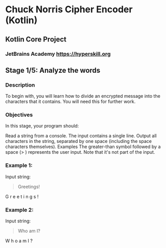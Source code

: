 # Chuck Norris Cipher Encoder (Kotlin)
## Kotlin Core Project
### JetBrains Academy https://hyperskill.org

## Stage 1/5: Analyze the words
### Description
To begin with, you will learn how to divide an encrypted message into the characters that it contains. You will need this for further work.

### Objectives
In this stage, your program should:

Read a string from a console. The input contains a single line.
Output all characters in the string, separated by one space (including the space characters themselves).
Examples
The greater-than symbol followed by a space (> ) represents the user input. Note that it's not part of the input.

### Example 1:

Input string:
> Greetings!

G r e e t i n g s !
### Example 2:

Input string:
> Who am I?

W h o   a m   I ? 